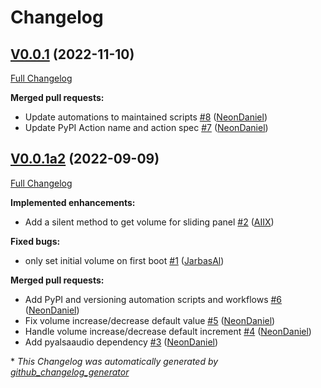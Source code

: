 # Changelog

## [V0.0.1](https://github.com/OpenVoiceOS/ovos-PHAL-plugin-alsa/tree/V0.0.1) (2022-11-10)

[Full Changelog](https://github.com/OpenVoiceOS/ovos-PHAL-plugin-alsa/compare/V0.0.1a2...V0.0.1)

**Merged pull requests:**

- Update automations to maintained scripts [\#8](https://github.com/OpenVoiceOS/ovos-PHAL-plugin-alsa/pull/8) ([NeonDaniel](https://github.com/NeonDaniel))
- Update PyPI Action name and action spec [\#7](https://github.com/OpenVoiceOS/ovos-PHAL-plugin-alsa/pull/7) ([NeonDaniel](https://github.com/NeonDaniel))

## [V0.0.1a2](https://github.com/OpenVoiceOS/ovos-PHAL-plugin-alsa/tree/V0.0.1a2) (2022-09-09)

[Full Changelog](https://github.com/OpenVoiceOS/ovos-PHAL-plugin-alsa/compare/10fe6be0768e5a4d2fcaa74314981474725053ba...V0.0.1a2)

**Implemented enhancements:**

- Add a silent method to get volume for sliding panel [\#2](https://github.com/OpenVoiceOS/ovos-PHAL-plugin-alsa/pull/2) ([AIIX](https://github.com/AIIX))

**Fixed bugs:**

- only set initial volume on first boot [\#1](https://github.com/OpenVoiceOS/ovos-PHAL-plugin-alsa/pull/1) ([JarbasAl](https://github.com/JarbasAl))

**Merged pull requests:**

- Add PyPI and versioning automation scripts and workflows [\#6](https://github.com/OpenVoiceOS/ovos-PHAL-plugin-alsa/pull/6) ([NeonDaniel](https://github.com/NeonDaniel))
- Fix volume increase/decrease default value [\#5](https://github.com/OpenVoiceOS/ovos-PHAL-plugin-alsa/pull/5) ([NeonDaniel](https://github.com/NeonDaniel))
- Handle volume increase/decrease default increment [\#4](https://github.com/OpenVoiceOS/ovos-PHAL-plugin-alsa/pull/4) ([NeonDaniel](https://github.com/NeonDaniel))
- Add pyalsaaudio dependency [\#3](https://github.com/OpenVoiceOS/ovos-PHAL-plugin-alsa/pull/3) ([NeonDaniel](https://github.com/NeonDaniel))



\* *This Changelog was automatically generated by [github_changelog_generator](https://github.com/github-changelog-generator/github-changelog-generator)*
